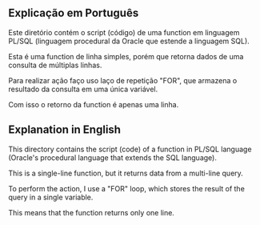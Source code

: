 ## Explicação em Português

Este diretório contém o script (código) de uma function em linguagem PL/SQL (linguagem procedural da Oracle que estende a linguagem SQL).

Esta é uma function de linha simples, porém que retorna dados de uma consulta de múltiplas linhas.

Para realizar ação faço uso laço de repetição "FOR", que armazena o resultado da consulta em uma única variável.

Com isso o retorno da function é apenas uma linha.



## Explanation in English

This directory contains the script (code) of a function in PL/SQL language (Oracle's procedural language that extends the SQL language).

This is a single-line function, but it returns data from a multi-line query.

To perform the action, I use a "FOR" loop, which stores the result of the query in a single variable.

This means that the function returns only one line.
